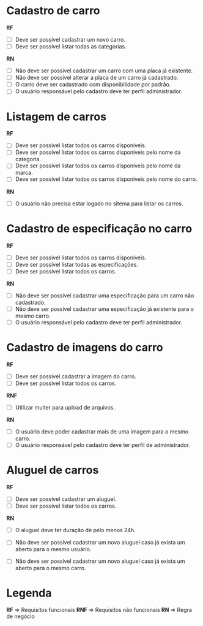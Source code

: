 
# Cadastro de carro

  **RF**
  - [ ] Deve ser possível cadastrar um novo carro.
  - [ ] Deve ser possível listar todas as categorias.

  **RN**
  - [ ] Não deve ser possível cadastrar um carro com uma placa já existente.
  - [ ] Não deve ser possível alterar a placa de um carro já cadastrado.
  - [ ] O carro deve ser cadastrado com disponibilidade por padrão.
  - [ ] O usuário responsável pelo cadastro deve ter perfil administrador.

# Listagem de carros

  **RF**
  - [ ] Deve ser possível listar todos os carros disponíveis.
  - [ ] Deve ser possível listar todos os carros disponíveis pelo nome da categoria.
  - [ ] Deve ser possível listar todos os carros disponíveis pelo nome da marca.
  - [ ] Deve ser possível listar todos os carros disponíveis pelo nome do carro.

  **RN**
  - [ ] O usuário não precisa estar logado no sitema para listar os carros.

# Cadastro de especificação no carro

  **RF**
  - [ ] Deve ser possível listar todos os carros disponíveis.
  - [ ] Deve ser possível listar todas as especificações.
  - [ ] Deve ser possível listar todos os carros.

  **RN**
  - [ ] Não deve ser possível cadastrar uma especificação para um carro não cadastrado.
  - [ ] Não deve ser possível cadastrar uma especificação já existente para o mesmo carro.
  - [ ] O usuário responsável pelo cadastro deve ter perfil administrador.

# Cadastro de imagens do carro

  **RF**
  - [ ] Deve ser possível cadastrar a imagem do carro.
  - [ ] Deve ser possível listar todos os carros.

  **RNF**
  - [ ] Utilizar multer para upload de arquivos.

  **RN**
  - [ ] O usuário deve poder cadastrar mais de uma imagem para o mesmo carro.
  - [ ] O usuário responsável pelo cadastro deve ter perfil de administrador.

# Aluguel de carros

  **RF**
  - [ ] Deve ser possível cadastrar um aluguel.
  - [ ] Deve ser possível listar todos os carros.

  **RN**
  - [ ] O aluguel deve ter duração de pelo menos 24h.
  - [ ] Não deve ser possível cadastrar um novo aluguel caso já exista um aberto para o mesmo usuário.
  - [ ] Não deve ser possível cadastrar um novo aluguel caso já exista um aberto para o mesmo carro.


# Legenda
  **RF** => Requisitos funcionais
  **RNF** => Requisitos não funcionais
  **RN** => Regra de negócio